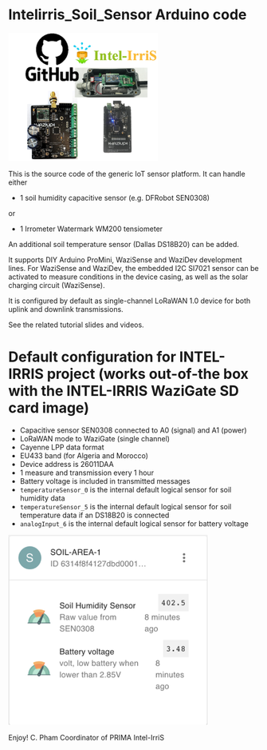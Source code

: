 Intelirris_Soil_Sensor Arduino code
===================================

<img src="https://github.com/CongducPham/PRIMA-Intel-IrriS/blob/main/images/github-intel-irris-device.png" width="300">


This is the source code of the generic IoT sensor platform. It can handle either

- 1 soil humidity capacitive sensor (e.g. DFRobot SEN0308)

or 

- 1 Irrometer Watermark WM200 tensiometer
 
An additional soil temperature sensor (Dallas DS18B20) can be added.

It supports DIY Arduino ProMini, WaziSense and WaziDev development lines. For WaziSense and WaziDev, the embedded I2C SI7021 sensor can be activated to measure conditions in the device casing, as well as the solar charging circuit (WaziSense).

It is configured by default as single-channel LoRaWAN 1.0 device for both uplink and downlink transmissions.

See the related tutorial slides and videos.

Default configuration for INTEL-IRRIS project (works out-of-the box with the INTEL-IRRIS WaziGate SD card image)
===

- Capacitive sensor SEN0308 connected to A0 (signal) and A1 (power)
- LoRaWAN mode to WaziGate (single channel)
- Cayenne LPP data format
- EU433 band (for Algeria and Morocco)
- Device address is 26011DAA
- 1 measure and transmission every 1 hour
- Battery voltage is included in transmitted messages
- `temperatureSensor_0` is the internal default logical sensor for soil humidity data
- `temperatureSensor_5` is the internal default logical sensor for soil temperature data if an DS18B20 is connected
- `analogInput_6` is the internal default logical sensor for battery voltage

<img src="https://github.com/CongducPham/PRIMA-Intel-IrriS/blob/main/images/dashboard-voltage.png" width="400">

Enjoy!
C. Pham
Coordinator of PRIMA Intel-IrriS